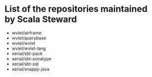 # List of the repositories maintained by Scala Steward
- wvlet/airframe
- wvlet/querybase
- wvlet/wvlet
- wvlet/wvlet-lang
- xerial/sbt-pack
- xerial/sbt-sonatype
- xerial/sbt-sql
- xerial/snappy-java
